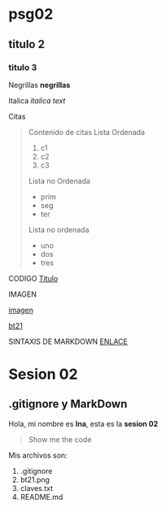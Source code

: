 # psg02
## titulo 2
### titulo 3

Negrillas **negrillas**

Italica *italica text*

Citas
> Contenido de citas
> Lista Ordenada
> 1. c1
> 2. c2
> 3. c3
>
> Lista no Ordenada
> - prim
> - seg
> - ter
>
> Lista no ordenada
> * uno
> * dos
> * tres

CODIGO
[Titulo](http://miruta.com)

IMAGEN

[imagen](https://img.freepik.com/psd-gratis/icono-3d-animales-acuaticos_23-2150049501.jpg)

[bt21](bt21.png)

SINTAXIS DE MARKDOWN
[ENLACE](https://www.markdownguide.org/basic-syntax/)

# Sesion 02
## .gitignore y MarkDown
Hola, mi nombre es **Ina**, esta es la **sesion 02**
>Show me the code

Mis archivos son:
1. .gitignore
2. bt21.png
3. claves.txt
4. README.md